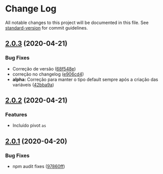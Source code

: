 # Change Log

All notable changes to this project will be documented in this file. See [standard-version](https://github.com/conventional-changelog/standard-version) for commit guidelines.

## [2.0.3](https://github.com/rodrigopg/vscode-extension-readable-indent/compare/v2.0.2...v2.0.3) (2020-04-21)


### Bug Fixes

* Correção de versão ([68f548e](https://github.com/rodrigopg/vscode-extension-readable-indent/commit/68f548eea4ce9aa04517f8b8cb9413f0f05a6040))
* correção no changelog ([e906cd4](https://github.com/rodrigopg/vscode-extension-readable-indent/commit/e906cd4c632289e666e26240eca4513c7f389387))
* **alpha:** Correção para manter o tipo default sempre após a criação das variáveis ([42bba9a](https://github.com/rodrigopg/vscode-extension-readable-indent/commit/42bba9a4c82c31269d9289deac1e8e552c58ac4b))



## [2.0.2](https://github.com/rodrigopg/vscode-extension-readable-indent/compare/v2.0.1...v2.0.2) (2020-04-21)


### Features

* Incluído pivot `as`


## [2.0.1](https://github.com/rodrigopg/vscode-extension-readable-indent/compare/v1.2.1...v2.0.1) (2020-04-20)


### Bug Fixes

* npm audit fixes ([97860ff](https://github.com/rodrigopg/vscode-extension-readable-indent/commit/97860ff183a2fa76fded23402d8691b86a6f0998))
